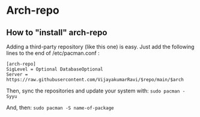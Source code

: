 # Arch-repo
  ## How to "install" arch-repo
  Adding a third-party repository (like this one) is easy.  Just add the following lines to the end of /etc/pacman.conf :
  ```
  [arch-repo]
  SigLevel = Optional DatabaseOptional
  Server = https://raw.githubusercontent.com/VijayakumarRavi/$repo/main/$arch
  ```

Then, sync the repositories and update your system with:
``` sudo pacman -Syyu ```

And, then:
```sudo pacman -S name-of-package```
